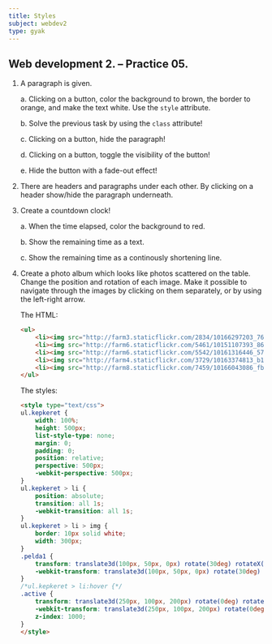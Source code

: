 ```yaml
---
title: Styles
subject: webdev2
type: gyak
---
```


## Web development 2. – Practice 05.

1. A paragraph is given.

    a. Clicking on a button, color the background to brown, the border to orange, and make the text white. Use the `style` attribute.

    b. Solve the previous task by using the `class` attribute!

    c. Clicking on a button, hide the paragraph!

    d. Clicking on a button, toggle the visibility of the button!

    e. Hide the button with a fade-out effect!

2. There are headers and paragraphs under each other. By clicking on a header show/hide the paragraph underneath.

3. Create a countdown clock!

    a. When the time elapsed, color the background to red.

    b. Show the remaining time as a text.

    c. Show the remaining time as a continously shortening line.

4. Create a photo album which looks like photos scattered on the table. Change the position and rotation of each image. Make it possible to navigate through the images by clicking on them separately, or by using the left-right arrow.

    The HTML:

    ```html
    <ul>
        <li><img src="http://farm3.staticflickr.com/2834/10166297203_76388bb991.jpg"></li>
        <li><img src="http://farm6.staticflickr.com/5461/10151107393_8693d53a24.jpg"></li>
        <li><img src="http://farm6.staticflickr.com/5542/10161316446_57e1677444.jpg"></li>
        <li><img src="http://farm4.staticflickr.com/3729/10163374813_b196c897e9.jpg"></li>
        <li><img src="http://farm8.staticflickr.com/7459/10166043086_fb989fb714.jpg"></li>
    </ul>
    ```

    The styles:

    ```html
    <style type="text/css">
    ul.kepkeret {
        width: 100%;
        height: 500px;
        list-style-type: none;
        margin: 0;
        padding: 0;
        position: relative;
        perspective: 500px;
        -webkit-perspective: 500px;
    }
    ul.kepkeret > li {
        position: absolute;
        transition: all 1s;
        -webkit-transition: all 1s;
    }
    ul.kepkeret > li > img {
        border: 10px solid white;
        width: 300px;
    }
    .pelda1 {
        transform: translate3d(100px, 50px, 0px) rotate(30deg) rotateX(0deg);
        -webkit-transform: translate3d(100px, 50px, 0px) rotate(30deg) rotateX(0deg);
    }
    /*ul.kepkeret > li:hover {*/
    .active {
        transform: translate3d(250px, 100px, 200px) rotate(0deg) rotateX(0deg);
        -webkit-transform: translate3d(250px, 100px, 200px) rotate(0deg) rotateX(0deg);
        z-index: 1000;
    }
    </style>
    ```

